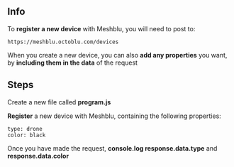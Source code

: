## Info
To **register a new device** with Meshblu, you will need to post to:
```
https://meshblu.octoblu.com/devices
```
When you create a new device, you can also **add any properties** you want, by **including them in the data** of the request

## Steps
Create a new file called **program.js**

**Register** a new device with Meshblu, containing the following properties:
```
type: drone
color: black
```
Once you have made the request, **console.log response.data.type** and **response.data.color**
